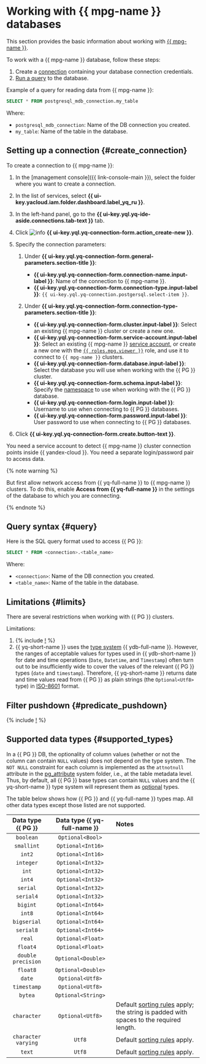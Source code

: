 # Working with {{ mpg-name }} databases

This section provides the basic information about working with [{{ mpg-name }}](https://yandex.cloud/en/services/managed-postgresql).

To work with a {{ mpg-name }} database, follow these steps:
1. Create a [connection](../concepts/glossary.md#connection) containing your database connection credentials.
1. [Run a query](#query) to the database.

Example of a query for reading data from {{ mpg-name }}:

```sql
SELECT * FROM postgresql_mdb_connection.my_table
```

Where:
* `postgresql_mdb_connection`: Name of the DB connection you created.
* `my_table`: Name of the table in the database.


## Setting up a connection {#create_connection}

To create a connection to {{ mpg-name }}:
1. In the [management console]({{ link-console-main }}), select the folder where you want to create a connection.
1. In the list of services, select **{{ ui-key.yacloud.iam.folder.dashboard.label_yq_ru }}**.
1. In the left-hand panel, go to the **{{ ui-key.yql.yq-ide-aside.connections.tab-text }}** tab.
1. Click ![info](../../_assets/console-icons/plus.svg) **{{ ui-key.yql.yq-connection-form.action_create-new }}**.
1. Specify the connection parameters:

   1. Under **{{ ui-key.yql.yq-connection-form.general-parameters.section-title }}**:

      * **{{ ui-key.yql.yq-connection-form.connection-name.input-label }}**: Name of the connection to {{ mpg-name }}.
      * **{{ ui-key.yql.yq-connection-form.connection-type.input-label }}**: `{{ ui-key.yql.yq-connection.postgersql.select-item }}`.

   1. Under **{{ ui-key.yql.yq-connection-form.connection-type-parameters.section-title }}**:

      * **{{ ui-key.yql.yq-connection-form.cluster.input-label }}**: Select an existing {{ mpg-name }} cluster or create a new one.
      * **{{ ui-key.yql.yq-connection-form.service-account.input-label }}**: Select an existing {{ mpg-name }} [service account](../../iam/concepts/users/service-accounts.md), or create a new one with the [`{{ roles.mpg.viewer }}`](../../managed-postgresql/security/index.md#mpg-viewer) role, and use it to connect to `{{ mpg-name }}` clusters.
      * **{{ ui-key.yql.yq-connection-form.database.input-label }}**: Select the database you will use when working with the {{ PG }} cluster.
      * **{{ ui-key.yql.yq-connection-form.schema.input-label }}**: Specify the [namespace](https://www.postgresql.org/docs/current/catalog-pg-namespace.html) to use when working with the {{ PG }} database.
      * **{{ ui-key.yql.yq-connection-form.login.input-label }}**: Username to use when connecting to {{ PG }} databases.
      * **{{ ui-key.yql.yq-connection-form.password.input-label }}**: User password to use when connecting to {{ PG }} databases.


1. Click **{{ ui-key.yql.yq-connection-form.create.button-text }}**.

You need a service account to detect {{ mpg-name }} cluster connection points inside {{ yandex-cloud }}. You need a separate login/password pair to access data.

{% note warning %}

But first allow network access from {{ yq-full-name }} to {{ mpg-name }} clusters. To do this, enable **Access from {{ yq-full-name }}** in the settings of the database to which you are connecting.

{% endnote %}

## Query syntax {#query}
Here is the SQL query format used to access {{ PG }}:

```sql
SELECT * FROM <connection>.<table_name>
```

Where:
* `<connection>`: Name of the DB connection you created.
* `<table_name>`: Name of the table in the database.

## Limitations {#limits}

There are several restrictions when working with {{ PG }} clusters.

Limitations:
1. {% include [!](_includes/supported_requests.md) %}
1. {{ yq-short-name }} uses the [type system](https://ydb.tech/docs/en/yql/reference/types/primitive) {{ ydb-full-name }}. However, the ranges of acceptable values for types used in {{ ydb-short-name }} for date and time operations (`Date`, `Datetime`, and `Timestamp`) often turn out to be insufficiently wide to cover the values of the relevant {{ PG }} types (`date` and `timestamp`).
Therefore, {{ yq-short-name }} returns date and time values read from {{ PG }} as plain strings (the `Optional<Utf8>` type) in [ISO-8601](https://www.iso.org/iso-8601-date-and-time-format.html) format.

## Filter pushdown {#predicate_pushdown}

{% include [!](_includes/predicate_pushdown.md) %}

## Supported data types {#supported_types}

In a {{ PG }} DB, the optionality of column values (whether or not the column can contain `NULL` values) does not depend on the type system. The `NOT NULL` constraint for each column is implemented as the `attnotnull` attribute in the [pg_attribute](https://www.postgresql.org/docs/current/catalog-pg-attribute.html) system folder, i.e., at the table metadata level. Thus, by default, all {{ PG }} base types can contain `NULL` values and the {{ yq-short-name }} type system will represent them as [optional](https://ydb.tech/docs/en/yql/reference/types/optional) types.

The table below shows how {{ PG }} and {{ yq-full-name }} types map. All other data types except those listed are not supported.

| Data type {{ PG }} | Data type {{ yq-full-name }} | Notes |
| :---: | :---: | :--- |
| `boolean` | `Optional<Bool>` | |
| `smallint` | `Optional<Int16>` | |
| `int2` | `Optional<Int16>` | |
| `integer` | `Optional<Int32>` | |
| `int` | `Optional<Int32>` | |
| `int4` | `Optional<Int32>` | |
| `serial` | `Optional<Int32>` | |
| `serial4` | `Optional<Int32>` | |
| `bigint` | `Optional<Int64>` | |
| `int8` | `Optional<Int64>` | |
| `bigserial` | `Optional<Int64>` | |
| `serial8` | `Optional<Int64>` | |
| `real` | `Optional<Float>` | |
| `float4` | `Optional<Float>` | |
| `double precision` | `Optional<Double>` | |
| `float8` | `Optional<Double>` | |
| `date` | `Optional<Utf8>` | |
| `timestamp` | `Optional<Utf8>` | |
| `bytea` | `Optional<String>` | |
| `character` | `Optional<Utf8>` | Default [sorting rules](https://www.postgresql.org/docs/current/collation.html) apply; the string is padded with spaces to the required length. |
| `character varying` | `Utf8` | Default [sorting rules](https://www.postgresql.org/docs/current/collation.html) apply. |
| `text` | `Utf8` | Default [sorting rules](https://www.postgresql.org/docs/current/collation.html) apply. |

